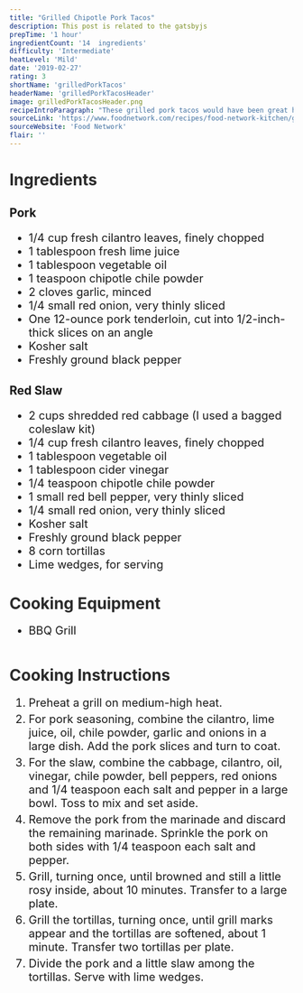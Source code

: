 ```yaml
---
title: "Grilled Chipotle Pork Tacos"
description: This post is related to the gatsbyjs
prepTime: '1 hour'
ingredientCount: '14  ingredients'
difficulty: 'Intermediate'
heatLevel: 'Mild'
date: '2019-02-27'
rating: 3
shortName: 'grilledPorkTacos'
headerName: 'grilledPorkTacosHeader'
image: grilledPorkTacosHeader.png
recipeIntroParagraph: "These grilled pork tacos would have been great had I not left the pork on the grill too long. Some of the slices were a little too dried out, though the taste was awesome. Squeezing some lime juice into the taco once it is built is a game changer, and even provided some moisture to the drier pieces of pork. The chipotle pepper powder provided a little kick, so if you aren't into spicy food I would use 1/2 or 3/4 teaspoon of the powder on the meat instead of the instructed 1 teaspoon. The link below also includes a brown sugar pineapple side-dish recipe, which I opted to ignore this time around."
sourceLink: 'https://www.foodnetwork.com/recipes/food-network-kitchen/grilled-chipotle-pork-tacos-with-red-slaw-and-brown-sugar-pineapple-recipe-3361887'
sourceWebsite: 'Food Network'
flair: ''
---
```

<h1 style="color: #2B2B2B;">Ingredients</h1>

<h2>Pork</h2>
<ul style="font-size: 20px;">
    <li>1/4 cup fresh cilantro leaves, finely chopped</li>
    <li>1 tablespoon fresh lime juice</li>
    <li>1 tablespoon vegetable oil</li>
    <li>1 teaspoon chipotle chile powder</li>
    <li>2 cloves garlic, minced</li>
    <li>1/4 small red onion, very thinly sliced</li>
    <li>One 12-ounce pork tenderloin, cut into 1/2-inch-thick slices on an angle</li>
    <li>Kosher salt</li>
    <li>Freshly ground black pepper</li>
</ul>

<h2>Red Slaw</h2>
<ul style="font-size: 20px;">
    <li>2 cups shredded red cabbage (I used a bagged coleslaw kit)</li>
    <li>1/4 cup fresh cilantro leaves, finely chopped</li>
    <li>1 tablespoon vegetable oil</li>
    <li>1 tablespoon cider vinegar</li>
    <li>1/4 teaspoon chipotle chile powder</li>
    <li>1 small red bell pepper, very thinly sliced</li>
    <li>1/4 small red onion, very thinly sliced</li>
    <li>Kosher salt</li>
    <li>Freshly ground black pepper</li>
    <li>8 corn tortillas</li>
    <li>Lime wedges, for serving</li>
</ul>

<h1 style="color: #2B2B2B; margin-top: 40px;">Cooking Equipment</h1>
<ul style="font-size: 20px; margin: 0 0 50px 0;">
    <li style="margin: 5px 0;">BBQ Grill</li>
</ul>

<h1 style="color: #2B2B2B;">Cooking Instructions</h1>
<ol style="font-size: 20px" className="cookingInstructionsOL">
    <li style="margin: 5px 0;">Preheat a grill on medium-high heat.</li>
    <li style="margin: 5px 0;">For pork seasoning, combine the cilantro, lime juice, oil, chile powder, garlic and onions in a large dish. Add the pork slices and turn to coat.</li>
    <li style="margin: 5px 0;">For the slaw, combine the cabbage, cilantro, oil, vinegar, chile powder, bell peppers, red onions and 1/4 teaspoon each salt and pepper in a large bowl. Toss to mix and set aside.</li>
    <li style="margin: 5px 0;">Remove the pork from the marinade and discard the remaining marinade. Sprinkle the pork on both sides with 1/4 teaspoon each salt and pepper.</li>
    <li style="margin: 5px 0;">Grill, turning once, until browned and still a little rosy inside, about 10 minutes. Transfer to a large plate.</li>
    <li style="margin: 5px 0;">Grill the tortillas, turning once, until grill marks appear and the tortillas are softened, about 1 minute. Transfer two tortillas per plate.</li>
    <li style="margin: 5px 0;">Divide the pork and a little slaw among the tortillas. Serve with lime wedges.</li>
</ol>